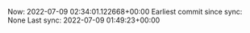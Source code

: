 Now: 2022-07-09 02:34:01.122668+00:00 Earliest commit since sync: None Last sync: 2022-07-09 01:49:23+00:00
